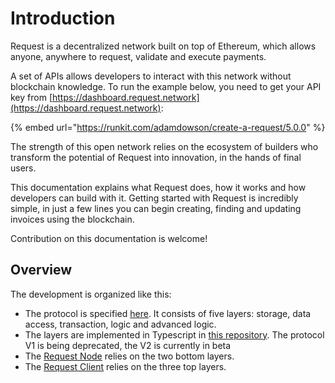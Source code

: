 # Introduction

Request is a decentralized network built on top of Ethereum, which allows anyone, anywhere to request, validate and execute payments.

A set of APIs allows developers to interact with this network without blockchain knowledge. To run the example below, you need to get your API key from [https://dashboard.request.network](https://dashboard.request.network):

{% embed url="https://runkit.com/adamdowson/create-a-request/5.0.0" %}

The strength of this open network relies on the ecosystem of builders who transform the potential of Request into innovation, in the hands of final users.

This documentation explains what Request does, how it works and how developers can build with it. Getting started with Request is incredibly simple, in just a few lines you can begin creating, finding and updating invoices using the blockchain. 

Contribution on this documentation is welcome!

## Overview

The development is organized like this:

* The protocol is specified [here](dev/technical-documentation.md). It consists of five layers: storage, data access, transaction, logic and advanced logic.
* The layers are implemented in Typescript in [this repository](https://github.com/RequestNetwork/requestNetwork). The protocol V1 is being deprecated, the V2 is currently in beta
* The [Request Node](https://github.com/RequestNetwork/requestNetwork/tree/development/packages/request-node) relies on the two bottom layers.
* The [Request Client](https://github.com/RequestNetwork/requestNetwork/tree/development/packages/request-client.js) relies on the three top layers.

